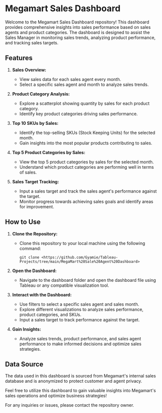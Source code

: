 # Megamart Sales Dashboard

Welcome to the Megamart Sales Dashboard repository! This dashboard provides comprehensive insights into sales performance based on sales agents and product categories. The dashboard is designed to assist the Sales Manager in monitoring sales trends, analyzing product performance, and tracking sales targets.

## Features

1. **Sales Overview:**
   - View sales data for each sales agent every month.
   - Select a specific sales agent and month to analyze sales trends.

2. **Product Category Analysis:**
   - Explore a scatterplot showing quantity by sales for each product category.
   - Identify key product categories driving sales performance.

3. **Top 10 SKUs by Sales:**
   - Identify the top-selling SKUs (Stock Keeping Units) for the selected month.
   - Gain insights into the most popular products contributing to sales.

4. **Top 5 Product Categories by Sales:**
   - View the top 5 product categories by sales for the selected month.
   - Understand which product categories are performing well in terms of sales.

5. **Sales Target Tracking:**
   - Input a sales target and track the sales agent's performance against the target.
   - Monitor progress towards achieving sales goals and identify areas for improvement.

## How to Use

1. **Clone the Repository:**
   - Clone this repository to your local machine using the following command:
     ```
     git clone <https://github.com/Gyamie/Tableau-Projects/tree/main/MegaMart%20Sale%20Agent%20Dashboard>
     ```

2. **Open the Dashboard:**
   - Navigate to the dashboard folder and open the dashboard file using Tableau or any compatible visualization tool.

3. **Interact with the Dashboard:**
   - Use filters to select a specific sales agent and sales month.
   - Explore different visualizations to analyze sales performance, product categories, and SKUs.
   - Input a sales target to track performance against the target.

4. **Gain Insights:**
   - Analyze sales trends, product performance, and sales agent performance to make informed decisions and optimize sales strategies.

## Data Source
The data used in this dashboard is sourced from Megamart's internal sales database and is anonymized to protect customer and agent privacy.

Feel free to utilize this dashboard to gain valuable insights into Megamart's sales operations and optimize business strategies!

For any inquiries or issues, please contact the repository owner.
